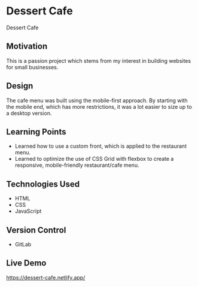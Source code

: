 # Dessert Cafe

Dessert Cafe

## Motivation

This is a passion project which stems from my interest in building websites for small businesses.

## Design

The cafe menu was built using the mobile-first approach. By starting with the mobile end, which has more restrictions, it was a lot easier to size up to a desktop version.

## Learning Points

- Learned how to use a custom front, which is applied to the restaurant menu.
- Learned to optimize the use of CSS Grid with flexbox to create a responsive, mobile-friendly restaurant/cafe menu.

## Technologies Used

- HTML
- CSS
- JavaScript

## Version Control

- GitLab

## Live Demo

https://dessert-cafe.netlify.app/
